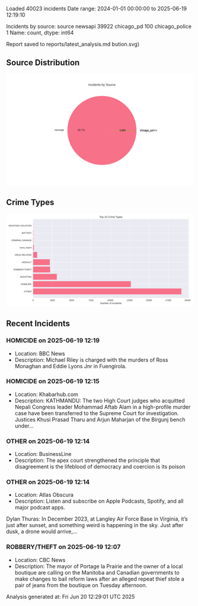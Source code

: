 
Loaded 40023 incidents
Date range: 2024-01-01 00:00:00 to 2025-06-19 12:19:10

Incidents by source:
source
newsapi           39922
chicago_pd          100
chicago_police        1
Name: count, dtype: int64

Report saved to reports/latest_analysis.md
bution.svg)

## Source Distribution
![Source Distribution](images/source_distribution.svg)

## Crime Types
![Crime Types](images/crime_types.svg)

## Recent Incidents

### HOMICIDE on 2025-06-19 12:19
- Location: BBC News
- Description: Michael Riley is charged with the murders of Ross Monaghan and Eddie Lyons Jnr in Fuengirola.


### HOMICIDE on 2025-06-19 12:15
- Location: Khabarhub.com
- Description: KATHMANDU: The two High Court judges who acquitted Nepali Congress leader Mohammad Aftab Alam in a high-profile murder case have been transferred to the Supreme Court for investigation. Justices Khusi Prasad Tharu and Arjun Maharjan of the Birgunj bench under…


### OTHER on 2025-06-19 12:14
- Location: BusinessLine
- Description: The apex court strengthened the principle that disagreement is the lifeblood of democracy and coercion is its poison


### OTHER on 2025-06-19 12:14
- Location: Atlas Obscura
- Description: Listen and subscribe on Apple Podcasts, Spotify, and all major podcast apps.



Dylan Thuras: In December 2023, at Langley Air Force Base in Virginia, it’s just after sunset, and something weird is happening in the sky. Just after dusk, a drone would arrive,…


### ROBBERY/THEFT on 2025-06-19 12:07
- Location: CBC News
- Description: The mayor of Portage la Prairie and the owner of a local boutique are calling on the Manitoba and Canadian governments to make changes to bail reform laws after an alleged repeat thief stole a pair of jeans from the boutique on Tuesday afternoon.

Analysis generated at: Fri Jun 20 12:29:01 UTC 2025
